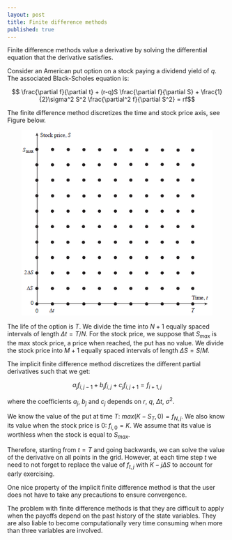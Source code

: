 ```yaml
---
layout: post
title: Finite difference methods
published: true
---
```

Finite difference methods value a derivative by solving the differential equation that the derivative satisfies.

Consider an American put option on a stock paying a dividend yield of $q$. The associated Black-Scholes equation is:

$$ \frac{\partial f}{\partial t} + (r-q)S \frac{\partial f}{\partial S} +
\frac{1}{2}\sigma^2 S^2 \frac{\partial^2 f}{\partial S^2} = rf$$

The finite difference method discretizes the time and stock price axis, see Figure below.
<p align="center">
  <img src="/images/finite-difference/grid.png">
</p>

The life of the option is $T$. We divide the time into $N+1$ equally spaced intervals of length $\Delta t = T/N$. For the stock price, we suppose that $S_{max}$ is the max stock price, a price when reached, the put has no value. We divide the stock price into $M+1$ equally spaced intervals of length $\Delta S = S/M$.

The implicit finite difference method discretizes the different partial derivatives such that we get:

$$ a_{j}f_{i,j-1} + b_{j}f_{i,j} + c_j f_{i,j+1} = f_{i+1, j} $$

where the coefficients $a_j$, $b_j$ and $c_j$ depends on $r$, $q$, $\Delta t$, $\sigma^2$.

We know the value of the put at time $T$: $max(K-S_T, 0) = f_{N,j}$. We also know its value when the stock price is 0: $f_{i,0}=K$. We assume that its value is worthless when the stock is equal to $S_{max}$.

Therefore, starting from $t=T$ and going backwards, we can solve the value of the derivative on all points in the grid. However, at each time step $t$ we need to not forget to replace the value of $f_{t,j}$ with $K-j\Delta S$ to account for early exercising.

One nice property of the implicit finite difference method is that the user does not have to take any precautions to ensure convergence.

The problem with finite difference methods is that they are difficult to apply when the payoffs depend on the past history of the state variables. They are also liable to become computationally very time consuming when more than three variables are involved.
